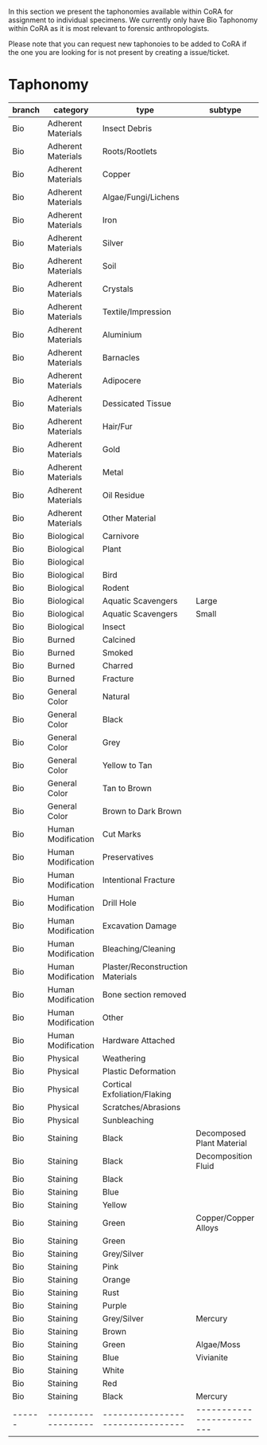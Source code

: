 In this section we present the taphonomies available within CoRA for assignment to individual specimens. 
We currently only have Bio Taphonomy within CoRA as it is most relevant to forensic anthropologists.

Please note that you can request new taphonoies to be added to CoRA if the one you are looking for is not present by creating a issue/ticket.

# **Taphonomy**

|branch|category          |type                            |subtype                  |
|------|------------------|--------------------------------|-------------------------|
|Bio   |Adherent Materials|Insect Debris                   |                         |
|Bio   |Adherent Materials|Roots/Rootlets                  |                         |
|Bio   |Adherent Materials|Copper                          |                         |
|Bio   |Adherent Materials|Algae/Fungi/Lichens             |                         |
|Bio   |Adherent Materials|Iron                            |                         |
|Bio   |Adherent Materials|Silver                          |                         |
|Bio   |Adherent Materials|Soil                            |                         |
|Bio   |Adherent Materials|Crystals                        |                         |
|Bio   |Adherent Materials|Textile/Impression              |                         |
|Bio   |Adherent Materials|Aluminium                       |                         |
|Bio   |Adherent Materials|Barnacles                       |                         |
|Bio   |Adherent Materials|Adipocere                       |                         |
|Bio   |Adherent Materials|Dessicated Tissue               |                         |
|Bio   |Adherent Materials|Hair/Fur                        |                         |
|Bio   |Adherent Materials|Gold                            |                         |
|Bio   |Adherent Materials|Metal                           |                         |
|Bio   |Adherent Materials|Oil Residue                     |                         |
|Bio   |Adherent Materials|Other Material                  |                         |
|Bio   |Biological        |Carnivore                       |                         |
|Bio   |Biological        |Plant                           |                         |
|Bio   |Biological        |                                |                         |
|Bio   |Biological        |Bird                            |                         |
|Bio   |Biological        |Rodent                          |                         |
|Bio   |Biological        |Aquatic Scavengers              |Large                    |
|Bio   |Biological        |Aquatic Scavengers              |Small                    |
|Bio   |Biological        |Insect                          |                         |
|Bio   |Burned            |Calcined                        |                         |
|Bio   |Burned            |Smoked                          |                         |
|Bio   |Burned            |Charred                         |                         |
|Bio   |Burned            |Fracture                        |                         |
|Bio   |General Color     |Natural                         |                         |
|Bio   |General Color     |Black                           |                         |
|Bio   |General Color     |Grey                            |                         |
|Bio   |General Color     |Yellow to Tan                   |                         |
|Bio   |General Color     |Tan to Brown                    |                         |
|Bio   |General Color     |Brown to Dark Brown             |                         |
|Bio   |Human Modification|Cut Marks                       |                         |
|Bio   |Human Modification|Preservatives                   |                         |
|Bio   |Human Modification|Intentional Fracture            |                         |
|Bio   |Human Modification|Drill Hole                      |                         |
|Bio   |Human Modification|Excavation Damage               |                         |
|Bio   |Human Modification|Bleaching/Cleaning              |                         |
|Bio   |Human Modification|Plaster/Reconstruction Materials|                         |
|Bio   |Human Modification|Bone section removed            |                         |
|Bio   |Human Modification|Other                           |                         |
|Bio   |Human Modification|Hardware Attached               |                         |
|Bio   |Physical          |Weathering                      |                         |
|Bio   |Physical          |Plastic Deformation             |                         |
|Bio   |Physical          |Cortical Exfoliation/Flaking    |                         |
|Bio   |Physical          |Scratches/Abrasions             |                         |
|Bio   |Physical          |Sunbleaching                    |                         |
|Bio   |Staining          |Black                           |Decomposed Plant Material|
|Bio   |Staining          |Black                           |Decomposition Fluid      |
|Bio   |Staining          |Black                           |                         |
|Bio   |Staining          |Blue                            |                         |
|Bio   |Staining          |Yellow                          |                         |
|Bio   |Staining          |Green                           |Copper/Copper Alloys     |
|Bio   |Staining          |Green                           |                         |
|Bio   |Staining          |Grey/Silver                     |                         |
|Bio   |Staining          |Pink                            |                         |
|Bio   |Staining          |Orange                          |                         |
|Bio   |Staining          |Rust                            |                         |
|Bio   |Staining          |Purple                          |                         |
|Bio   |Staining          |Grey/Silver                     |Mercury                  |
|Bio   |Staining          |Brown                           |                         |
|Bio   |Staining          |Green                           |Algae/Moss               |
|Bio   |Staining          |Blue                            |Vivianite                |
|Bio   |Staining          |White                           |                         |
|Bio   |Staining          |Red                             |                         |
|Bio   |Staining          |Black                           |Mercury                  |
|------|------------------|--------------------------------|-------------------------|
